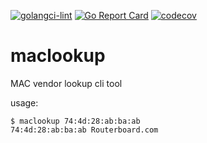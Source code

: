 [![golangci-lint](https://github.com/firdavsich/maclookup/actions/workflows/lint.yml/badge.svg)](https://github.com/firdavsich/maclookup/actions/workflows/lint.yml)
[![Go Report Card](https://goreportcard.com/badge/github.com/firdavsich/maclookup)](https://goreportcard.com/report/github.com/firdavsich/maclookup)
[![codecov](https://codecov.io/gh/firdavsich/maclookup/branch/master/graph/badge.svg?token=S70X7FR02U)](https://codecov.io/gh/firdavsich/maclookup)

# maclookup
MAC vendor lookup cli tool

usage:
```
$ maclookup 74:4d:28:ab:ba:ab
74:4d:28:ab:ba:ab Routerboard.com
```
